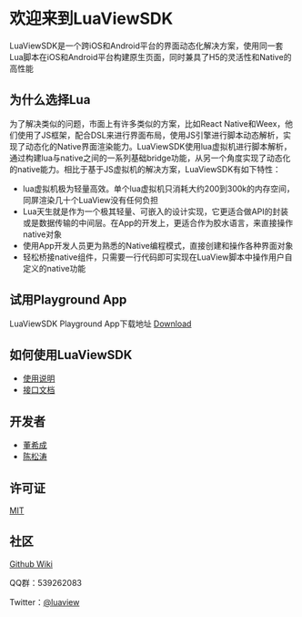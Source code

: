 # 欢迎来到LuaViewSDK

LuaViewSDK是一个跨iOS和Android平台的界面动态化解决方案，使用同一套Lua脚本在iOS和Android平台构建原生页面，同时兼具了H5的灵活性和Native的高性能

## 为什么选择Lua

为了解决类似的问题，市面上有许多类似的方案，比如React Native和Weex，他们使用了JS框架，配合DSL来进行界面布局，使用JS引擎进行脚本动态解析，实现了动态化的Native界面渲染能力。LuaViewSDK使用lua虚拟机进行脚本解析，通过构建lua与native之间的一系列基础bridge功能，从另一个角度实现了动态化的native能力。相比于基于JS虚拟机的解决方案，LuaViewSDK有如下特性：

- lua虚拟机极为轻量高效。单个lua虚拟机只消耗大约200到300k的内存空间，同屏渲染几十个LuaView没有任何负担
- Lua天生就是作为一个极其轻量、可嵌入的设计实现，它更适合做API的封装或是数据传输的中间层。在App的开发上，更适合作为胶水语言，来直接操作native对象
- 使用App开发人员更为熟悉的Native编程模式，直接创建和操作各种界面对象
- 轻松桥接native组件，只需要一行代码即可实现在LuaView脚本中操作用户自定义的native功能

## 试用Playground App

LuaViewSDK Playground App下载地址 [Download](https://github.com/alibaba/LuaViewSDK/releases)

## 如何使用LuaViewSDK

- [使用说明](https://alibaba.github.io/LuaViewSDK/guide.html)
- [接口文档](https://alibaba.github.io/LuaViewSDK/apimenu.html)

## 开发者

- [董希成](xicheng.dxc@alibaba-inc.com)
- [陈松涛](songtao.cst@alibaba-inc.com)

## 许可证

[MIT](https://github.com/alibaba/LuaViewSDK/blob/master/LICENSE.txt)

## 社区

[Github Wiki](https://github.com/alibaba/LuaViewSDK/wiki)

QQ群：539262083

Twitter：[@luaview](https://twitter.com/luaview)